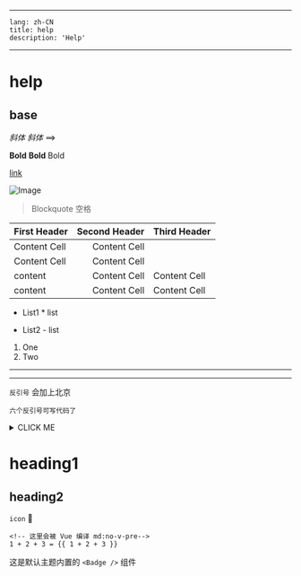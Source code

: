 
---
    lang: zh-CN
    title: help
    description: 'Help'
---

# help
## base
*斜体* _斜体_  ==>

**Bold** __Bold__ Bold

[link](https://github.com)

![Image](https://echarts.apache.org/zh/images/logo.png?_v_=20200710_1)

>Blockquote  空格

| First Header  | Second Header | Third Header |
| :------------- | -------------: | ------------ |
| Content Cell  | Content Cell  |              |
| Content Cell  | Content Cell  |              |
| content       | Content Cell  | Content Cell |
| content       | Content Cell  | Content Cell |

* List1 * list
- List2 - list

1. One
2. Two

---
***

`反引号` 会加上北京

```
六个反引号可写代码了
```
<details><summary>CLICK ME</summary>

<p>

#### We can hide anything, even code!

```javascript
   puts "Hello World"
```

</p>

</details>

# heading1
## heading2
`icon`
:cowboy_hat_face:

```md:no-v-pre
<!-- 这里会被 Vue 编译 md:no-v-pre-->
1 + 2 + 3 = {{ 1 + 2 + 3 }}
```

这是默认主题内置的 `<Badge />` 组件 <Badge text="演示" />